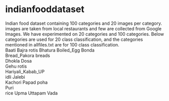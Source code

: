 # indianfooddataset
Indian food dataset containing 100 categories and 20 images per category.
images are taken from local restaurants and few are collected from Google Images.
We have experimented on 20 categories and 100 categories. Below categories are used for 20 class classification, and the categories mentioned in allfiles.txt are for 100 class classification. 		
Baati
Bajra rotis	
Bhatura
Boiled_Egg
Bonda				
Bread_Pakora
breads				
Dhokla
Dosa		
Gehu rotis	
Hariyali_Kabab_UP	
idli
Jalebi				
Kachori
Papad
poha				
Puri				
rice
Upma
Uttapam Vada
